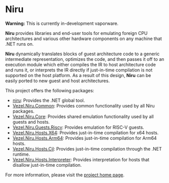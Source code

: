 # Niru

**Warning:** This is currently in-development vaporware.

**Niru** provides libraries and end-user tools for emulating foreign CPU
architectures and various other hardware components on any machine that .NET
runs on.

**Niru** dynamically translates blocks of guest architecture code to a generic
intermediate representation, optimizes the code, and then passes it off to an
execution module which either compiles the IR to host architecture code and runs
it, or interprets the IR directly if just-in-time compilation is not supported
on the host platform. As a result of this design, **Niru** can be easily ported
to new guest and host architectures.

This project offers the following packages:

* [niru](https://www.nuget.org/packages/niru): Provides the .NET global tool.
* [Vezel.Niru.Common](https://www.nuget.org/packages/Vezel.Niru.Common):
  Provides common functionality used by all Niru packages.
* [Vezel.Niru.Core](https://www.nuget.org/packages/Vezel.Niru.Core):
  Provides shared emulation functionality used by all guests and hosts.
* [Vezel.Niru.Guests.Riscv](https://www.nuget.org/packages/Vezel.Niru.Guests.Riscv):
  Provides emulation for RISC-V guests.
* [Vezel.Niru.Hosts.X64](https://www.nuget.org/packages/Vezel.Niru.Hosts.X64):
  Provides just-in-time compilation for x64 hosts.
* [Vezel.Niru.Hosts.Arm64](https://www.nuget.org/packages/Vezel.Niru.Hosts.Arm64):
  Provides just-in-time compilation for Arm64 hosts.
* [Vezel.Niru.Hosts.Cil](https://www.nuget.org/packages/Vezel.Niru.Hosts.Cil):
  Provides just-in-time compilation through the .NET runtime.
* [Vezel.Niru.Hosts.Interpreter](https://www.nuget.org/packages/Vezel.Niru.Hosts.Interpreter):
  Provides interpretation for hosts that disallow just-in-time compilation.

For more information, please visit the
[project home page](https://docs.vezel.dev/niru).
